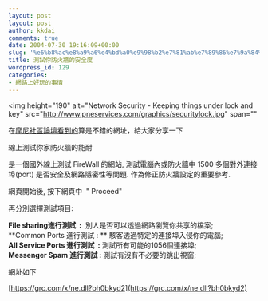 ```yaml
---
layout: post
layout: post
author: kkdai
comments: true
date: 2004-07-30 19:16:09+00:00
slug: '%e6%b8%ac%e8%a9%a6%e4%bd%a0%e9%98%b2%e7%81%ab%e7%89%86%e7%9a%84%e5%ae%89%e5%85%a8%e5%ba%a6'
title: 測試你防火牆的安全度
wordpress_id: 129
categories:
- 網路上好玩的事情
---
```


<img height="190" alt="Network Security - Keeping things under lock and key" src="http://www.pneservices.com/graphics/securitylock.jpg" span=""

在[摩尼社區論壇看到的](http://bbs.moninet.com.tw/board/topic.cgi?forum=9&topic=1284&show=0)算是不錯的網址，給大家分享一下

線上測試你家防火牆的能耐  
  
是一個國外線上測試 FireWall 的網站, 測試電腦內或防火牆中 1500 多個對外連接埠(port) 是否安全及網路隱密性等問題. 作為修正防火牆設定的重要參考.  
  
網頁開始後, 按下網頁中  " Proceed"  
  
再分別選擇測試項目:  
  
**File sharing進行測試  :**  別人是否可以透過網路瀏覽你共享的檔案;   
**Common Ports 進行測試 : ** 駭客透過特定的連接埠入侵你的電腦;   
**All Service Ports 進行測試  :** 測試所有可能的1056個連接埠;   
**Messenger Spam 進行測試 :** 測試有沒有不必要的跳出視窗;   
  
網址如下  
  
[https://grc.com/x/ne.dll?bh0bkyd2](https://grc.com/x/ne.dll?bh0bkyd2)  
  

